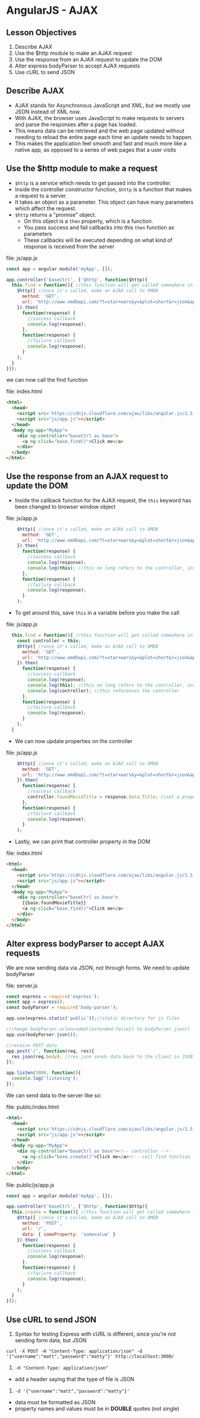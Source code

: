 # AngularJS - AJAX

## Lesson Objectives

1. Describe AJAX
1. Use the $http module to make an AJAX request
1. Use the response from an AJAX request to update the DOM
1. Alter express bodyParser to accept AJAX requests
1. Use cURL to send JSON

## Describe AJAX

- AJAX stands for Asynchronous JavaScript and XML, but we mostly use JSON instead of XML now.
- With AJAX, the browser uses JavaScript to make requests to servers and parse the responses after a page has loaded.
- This means data can be retrieved and the web page updated without needing to reload the entire page each time an update needs to happen.
- This makes the application feel smooth and fast and much more like a native app, as opposed to a series of web pages that a user visits

## Use the $http module to make a request

- `$http` is a service which needs to get passed into the controller.
- Inside the controller constructor function, `$http` is a function that makes a request to a server.
- It takes an object as a parameter.  This object can have many parameters which affect the request.
- `$http` returns a "promise" object.
  - On this object is a `then` property, which is a function.
  - You pass success and fail callbacks into this `then` function as parameters
  - These callbacks will be executed depending on what kind of response is received from the server

file: js/app.js
```javascript
const app = angular.module('myApp', []);

app.controller('baseCtrl', ['$http', function($http){
  this.find = function(){ //this function will get called somewhere in the DOM
    $http({ //once it's called, make an AJAX call to OMDB
      method: 'GET',
      url: 'http://www.omdbapi.com/?t=star+wars&y=&plot=short&r=json&apikey=bea723f3'
    }).then(
      function(response) {
        //success callback
        console.log(response);
      },
      function(response) {
        //failure callback
        console.log(response);
      }
    );
  }
}]);
```

we can now call the find function

file: index.html
```html
<html>
  <head>
    <script src='https://cdnjs.cloudflare.com/ajax/libs/angular.js/1.5.8/angular.min.js'></script>
    <script src="js/app.js"></script>
  </head>
  <body ng-app="MyApp">
    <div ng-controller="baseCtrl as base">
      <a ng-click="base.find()">Click me</a>
    </div>
  </body>
</html>
```

## Use the response from an AJAX request to update the DOM

- Inside the callback function for the AJAX request, the `this` keyword has been changed to browser window object

file: js/app.js
```javascript
    $http({ //once it's called, make an AJAX call to OMDB
      method: 'GET',
      url: 'http://www.omdbapi.com/?t=star+wars&y=&plot=short&r=json&apikey=bea723f3'
    }).then(
      function(response) {
        //success callback
        console.log(response);
        console.log(this); //this no long refers to the controller, instead it's the window object
      },
      function(response) {
        //failure callback
        console.log(response);
      }
    );
```

- To get around this, save `this` in a variable before you make the call

file: js/app.js
```javascript
  this.find = function(){ //this function will get called somewhere in the DOM
    const controller = this;
    $http({ //once it's called, make an AJAX call to OMDB
      method: 'GET',
      url: 'http://www.omdbapi.com/?t=star+wars&y=&plot=short&r=json&apikey=bea723f3'
    }).then(
      function(response) {
        //success callback
        console.log(response);
        console.log(this); //this no long refers to the controller, instead it's the window object
        console.log(controller); //this references the controller
      },
      function(response) {
        //failure callback
        console.log(response);
      }
    );
  }
```

- We can now update properties on the controller

file: js/app.js
```javascript
    $http({ //once it's called, make an AJAX call to OMDB
      method: 'GET',
      url: 'http://www.omdbapi.com/?t=star+wars&y=&plot=short&r=json&apikey=bea723f3'
    }).then(
      function(response) {
        //success callback
        controller.foundMovieTitle = response.data.Title; //set a property on the controller equal to the movie title found in the AJAX response
      },
      function(response) {
        //failure callback
        console.log(response);
      }
    );
```

- Lastly, we can print that controller property in the DOM

file: index.html
```html
<html>
  <head>
    <script src='https://cdnjs.cloudflare.com/ajax/libs/angular.js/1.5.8/angular.min.js'></script>
    <script src="js/app.js"></script>
  </head>
  <body ng-app="MyApp">
    <div ng-controller="baseCtrl as base">
      {{base.foundMovieTitle}}
      <a ng-click="base.find()">Click me</a>
    </div>
  </body>
</html>
```

## Alter express bodyParser to accept AJAX requests

We are now sending data via JSON, not through forms.  We need to update bodyParser

file: server.js
```javascript
const express = require('express');
const app = express();
const bodyParser = require('body-parser');

app.use(express.static('public'));//static directory for js files

//change bodyParser.urlencoded({extended:false}) to bodyParser.json()
app.use(bodyParser.json());

//receive POST data
app.post('/', function(req, res){
  res.json(req.body); //res.json sends data back to the client in JSON format, which is easy for angular to parse
});

app.listen(3000, function(){
  console.log('listening');
});
```

We can send data to the server like so:

file: public/index.html
```html
<html>
  <head>
    <script src='https://cdnjs.cloudflare.com/ajax/libs/angular.js/1.5.8/angular.min.js'></script>
    <script src="js/app.js"></script>
  </head>
  <body ng-app="MyApp">
    <div ng-controller="baseCtrl as base"><!-- controller -->
      <a ng-click="base.create()">Click me</a><!-- call find function -->
    </div>
  </body>
</html>
```

file: public/js/app.js
```javascript
const app = angular.module('myApp', []);

app.controller('baseCtrl', ['$http', function($http){
  this.create = function(){ //this function will get called somewhere in the DOM
    $http({ //once it's called, make an AJAX call to OMDB
      method: 'POST',
      url: '/',
      data: { someProperty: 'somevalue' }
    }).then(
      function(response) {
        //success callback
        console.log(response);
      },
      function(response) {
        //failure callback
        console.log(response);
      }
    );
  }
}]);
```

## Use cURL to send JSON
1. Syntax for testing Express with cURL is different, since you're not sending form data, but JSON
```
curl -X POST -H "Content-Type: application/json" -d '{"username":"matt","password":"matty"}' http://localhost:3000/
```
1. `-H "Content-Type: application/json"`
  - add a header saying that the type of file is JSON
1. `-d '{"username":"matt","password":"matty"}'`
  - data must be formatted as JSON
  - property names and values must be in **DOUBLE** quotes (not single)
